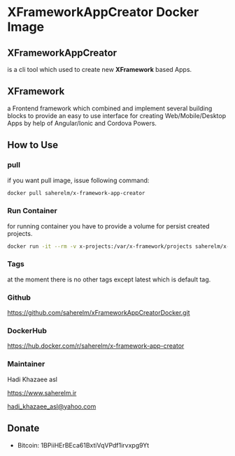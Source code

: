 # XFrameworkAppCreator Docker Image

## XFrameworkAppCreator

is a cli tool which used to create new **XFramework** based Apps.

## XFramework

a Frontend framework which combined and implement several building blocks to provide an easy to use interface for creating Web/Mobile/Desktop Apps by help of Angular/Ionic and Cordova Powers.

## How to Use

### pull

if you want pull image, issue following command:

```bash
docker pull saherelm/x-framework-app-creator
```

### Run Container

for running container you have to provide a volume for persist created projects.

```bash
docker run -it --rm -v x-projects:/var/x-framework/projects saherelm/x-framework-app-creator
```

### Tags

at the moment there is no other tags except latest which is default tag.

### Github

https://github.com/saherelm/xFrameworkAppCreatorDocker.git

### DockerHub

https://hub.docker.com/r/saherelm/x-framework-app-creator

### Maintainer

Hadi Khazaee asl

<https://www.saherelm.ir>

hadi_khazaee_asl@yahoo.com

## Donate

- Bitcoin: 1BPiiHErBEca61BxtiVqVPdf1irvxpg9Yt
